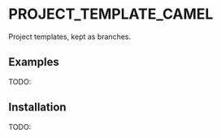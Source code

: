 <!--
![FIXME CI](https://github.com/notCalle/__PROJECT_TEMPLATE_REPO__/workflows/FIXME%20CI/badge.svg)
[![Coverage Status](https://coveralls.io/repos/github/notCalle/__PROJECT_TEMPLATE_REPO__/badge.svg?branch=master)](https://coveralls.io/github/notCalle/elixir-tagged?branch=master)
[![License](https://img.shields.io/github/license/notCalle/__PROJECT_TEMPLATE_REPO__)](https://github.com/notCalle/__PROJECT_TEMPLATE_REPO__/blob/master/LICENSE.txt)
-->

# __PROJECT_TEMPLATE_CAMEL__

Project templates, kept as branches.

## Examples

TODO:

## Installation

TODO:
